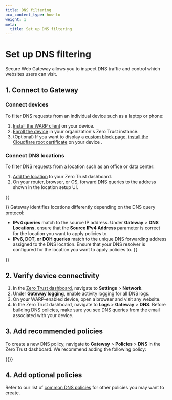```yaml
---
title: DNS filtering
pcx_content_type: how-to
weight: 1
meta:
  title: Set up DNS filtering
---
```


# Set up DNS filtering

Secure Web Gateway allows you to inspect DNS traffic and control which websites users can visit.

## 1. Connect to Gateway

### Connect devices

To filter DNS requests from an individual device such as a laptop or phone:

1. [Install the WARP client](/cloudflare-one/connections/connect-devices/warp/deployment/) on your device.
2. [Enroll the device](/cloudflare-one/connections/connect-devices/warp/set-up-warp/#6-log-in-to-your-organizations-cloudflare-zero-trust-instance-from-your-devices) in your organization's Zero Trust instance.
3. (Optional) If you want to display a [custom block page](/cloudflare-one/policies/filtering/configuring-block-page/), [install the Cloudflare root certificate](/cloudflare-one/connections/connect-devices/warp/user-side-certificates/install-cloudflare-cert/) on your device .

### Connect DNS locations

To filter DNS requests from a location such as an office or data center:

1. [Add the location](/cloudflare-one/connections/connect-devices/agentless/dns/locations/) to your Zero Trust dashboard.
2. On your router, browser, or OS, forward DNS queries to the address shown in the location setup UI.

{{<Aside type="note">}}
Gateway identifies locations differently depending on the DNS query protocol:

- **IPv4 queries** match to the source IP address.  Under **Gateway** > **DNS Locations**, ensure that the **Source IPv4 Address** parameter is correct for the location you want to apply policies to.
- **IPv6, DOT, or DOH queries** match to the unique DNS forwarding address assigned to the DNS location. Ensure that your DNS resolver is configured for the location you want to apply policies to.
{{</Aside>}}

## 2. Verify device connectivity

1. In the [Zero Trust dashboard](https://dash.teams.cloudflare.com), navigate to **Settings** > **Network**.
2. Under **Gateway logging**, enable activity logging for all DNS logs.
3. On your WARP-enabled device, open a browser and visit any website.
4. In the Zero Trust dashboard, navigate to **Logs** > **Gateway** > **DNS**.  Before building DNS policies,  make sure you see DNS queries from the email associated with your device.

## 3. Add recommended policies

To create a new DNS policy, navigate to **Gateway** > **Policies** > **DNS** in the Zero Trust dashboard. We recommend adding the following policy:

  {{<render file="_policies-recommended.md">}}

## 4. Add optional policies

Refer to our list of [common DNS policies](/cloudflare-one/policies/filtering/dns-policies/common-policies) for other policies you may want to create.
